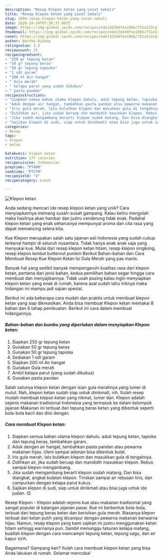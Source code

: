 ```yaml
---
description: "Resep Klepon ketan yang Lezat Sekali"
title: "Resep Klepon ketan yang Lezat Sekali"
slug: 2894-resep-klepon-ketan-yang-lezat-sekali
date: 2020-10-24T07:39:37.807Z
image: https://img-global.cpcdn.com/recipes/ede13d3d4fea196b/751x532cq70/klepon-ketan-foto-resep-utama.jpg
thumbnail: https://img-global.cpcdn.com/recipes/ede13d3d4fea196b/751x532cq70/klepon-ketan-foto-resep-utama.jpg
cover: https://img-global.cpcdn.com/recipes/ede13d3d4fea196b/751x532cq70/klepon-ketan-foto-resep-utama.jpg
author: Bertha Bishop
ratingvalue: 3.3
reviewcount: 15
recipeingredient:
- "250 gr tepung ketan"
- "50 gr tepung beras"
- "50 gr tepung tapioka"
- "1 sdt garam"
- "200 ml Air hangat"
- " Gula merah"
- " kelapa parut yang sudah dikukus"
- " pasta pandan"
recipeinstructions:
- "Siapkan semua bahan utama klepon dahulu. aduk tepung ketan, tapioka dan tepung beras, tambahkan garam."
- "Aduk dengan air hangat, tambahkan pasta pandan atau pewarna makanan hijau. Uleni sampai adonan bisa dibentuk bulat."
- "Iris gula merah, lalu bulatkan klepon dan masukkan gula di tengahnya."
- "Didihkan air, jika sudah beruap dan mandidih masukkan klepon. Rebus sampai klepon mengambang."
- "Jika sudah mengambang berarti klepon sudah matang. Dan bisa diangkat, angkat bulatan klepon. Tiriskan sampai air rebusan tiris, dan campurkan dengan kelapa parut kukus."
- "Sajikan klepon di sudi, siap untuk dinikmati atau bisa juga untuk ide jualan. 😊"
categories:
- Resep
tags:
- klepon
- ketan

katakunci: klepon ketan 
nutrition: 177 calories
recipecuisine: Indonesian
preptime: "PT40M"
cooktime: "PT57M"
recipeyield: "4"
recipecategory: Lunch

---
```



![Klepon ketan](https://img-global.cpcdn.com/recipes/ede13d3d4fea196b/751x532cq70/klepon-ketan-foto-resep-utama.jpg)

Anda sedang mencari ide resep klepon ketan yang unik? Cara menyiapkannya memang susah-susah gampang. Kalau keliru mengolah maka hasilnya akan hambar dan justru cenderung tidak enak. Padahal klepon ketan yang enak seharusnya mempunyai aroma dan cita rasa yang dapat memancing selera kita.

Kue Klepon merupakan salah satu jajanan asli Indonesia yang sudah cukup terkenal hampir di seluruh nusantara. Tidak hanya anak anak saja yang menyukai kue. Mulai dari resep klepon ketan hitam, resep klepon singkong, resep klepon lembut butternut pumkin Berikut Bahan-bahan dan Cara Membuat Resep Kue Klepon Ketan Isi Gula Merah yang pas manis.

Banyak hal yang sedikit banyak mempengaruhi kualitas rasa dari klepon ketan, pertama dari jenis bahan, kedua pemilihan bahan segar hingga cara membuat dan menyajikannya. Tidak usah pusing kalau ingin menyiapkan klepon ketan yang enak di rumah, karena asal sudah tahu triknya maka hidangan ini mampu jadi sajian spesial.


Berikut ini ada beberapa cara mudah dan praktis untuk membuat klepon ketan yang siap dikreasikan. Anda bisa membuat Klepon ketan memakai 8 bahan dan 6 tahap pembuatan. Berikut ini cara dalam membuat hidangannya.

<!--inarticleads1-->

##### Bahan-bahan dan bumbu yang diperlukan dalam menyiapkan Klepon ketan:

1. Siapkan 250 gr tepung ketan
1. Gunakan 50 gr tepung beras
1. Gunakan 50 gr tepung tapioka
1. Sediakan 1 sdt garam
1. Siapkan 200 ml Air hangat
1. Gunakan  Gula merah
1. Ambil  kelapa parut (yang sudah dikukus)
1. Gunakan  pasta pandan


Salah satunya klepon ketan dengan isian gula merahnya yang lumer di mulut. Nah, klepon ketan sudah siap untuk dinikmati, nih. Itulah resep mudah membuat klepon ketan yang nikmat, lumer dan. Klepon adalah sejenis makanan tradisional Indonesia yang termasuk ke dalam kelompok jajanan Makanan ini terbuat dari tepung beras ketan yang dibentuk seperti bola-bola kecil dan diisi dengan. 

<!--inarticleads2-->

##### Cara membuat Klepon ketan:

1. Siapkan semua bahan utama klepon dahulu. aduk tepung ketan, tapioka dan tepung beras, tambahkan garam.
1. Aduk dengan air hangat, tambahkan pasta pandan atau pewarna makanan hijau. Uleni sampai adonan bisa dibentuk bulat.
1. Iris gula merah, lalu bulatkan klepon dan masukkan gula di tengahnya.
1. Didihkan air, jika sudah beruap dan mandidih masukkan klepon. Rebus sampai klepon mengambang.
1. Jika sudah mengambang berarti klepon sudah matang. Dan bisa diangkat, angkat bulatan klepon. Tiriskan sampai air rebusan tiris, dan campurkan dengan kelapa parut kukus.
1. Sajikan klepon di sudi, siap untuk dinikmati atau bisa juga untuk ide jualan. 😊


Resep Klepon - Klepon adalah sejenis kue atau makanan tradisional yang sangat populer di kalangan jajanan pasar. Kue ini berbentuk bola-bola, terbuat dari tepung beras ketan dan berisikan gula merah. Biasanya klepon terbuat dari ketan putih yang dicampur dengan pewarna makanan berwarna hijau. Namun, resep klepon yang kami sajikan ini justru menggunakan ketan hitam sehingg warnanya pun. Sambil menunggu taburan kelapa matang, buatlah klepon dengan cara mencampir tepung ketan, tepung sagu, dan air kapur sirih. 

Bagaimana? Gampang kan? Itulah cara membuat klepon ketan yang bisa Anda lakukan di rumah. Selamat mencoba!
